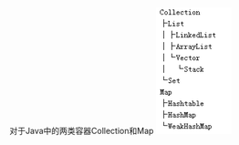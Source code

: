 对于Java中的两类容器Collection和Map
![title](https://raw.githubusercontent.com/XQLong/Image-Hosting/master/gitnote/2019/08/06/1565056754385-1565056754391.png)